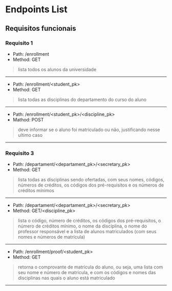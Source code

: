 # Endpoints List
## Requisitos funcionais
### Requisito 1
- Path: /enrollment
- Method: GET
> lista todos os alunos da universidade
---
- Path: /enrollment/<student_pk>
- Method: GET
> lista todas as disciplinas do departamento do curso do aluno
---
- Path: /enrollment/<student_pk>/<discipline_pk>
- Mathod: POST
> deve informar se o aluno foi matriculado ou não, justificando nesse ultimo caso
---

### Requisito 3
- Path: /departament/<departament_pk>/<secretary_pk>
- Method: GET
> lista todas as disciplinas sendo ofertadas, com seus nomes, códigos, números de créditos, os códigos dos pré-requisitos e os números de créditos mínimos
---
- Path: /departament/<departament_pk>/<secretary_pk>
- Method: GET/<discipline_pk>
> lista o código, número de créditos, os códigos dos pré-requisitos, o número de créditos mínimo, o nome da disciplina, o nome do professor responsável e a lista de alunos matriculados (com seus nomes e números de matrícula)
---
- Path: /enrollment/proof/<student_pk>
- Method: GET
> retorna o comprovante de matrícula do aluno, ou seja, uma lista com seu nome e número de matrícula, e com os códigos e nomes das disciplinas nas quais o aluno está matriculado
---
